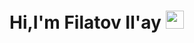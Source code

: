 # Hi,I'm Filatov Il'ay  <img src="https://github.com/TheDudeThatCode/TheDudeThatCode/blob/master/Assets/Hi.gif" width="29px">

